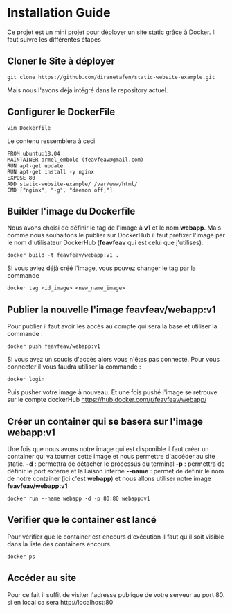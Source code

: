 # Installation Guide

Ce projet est un mini projet pour déployer un site static grâce à Docker.
Il faut suivre les différentes étapes


## Cloner le Site à déployer 

`git clone https://github.com/diranetafen/static-website-example.git`

Mais nous l'avons déja intégré dans le repository actuel.

## Configurer le DockerFile 

    vim Dockerfile
Le contenu ressemblera à ceci 

    FROM ubuntu:18.04
    MAINTAINER armel_embolo (feavfeav@gmail.com)
    RUN apt-get update
    RUN apt-get install -y nginx
    EXPOSE 80
    ADD static-website-example/ /var/www/html/
    CMD ["nginx", "-g", "daemon off;"]

## Builder l'image du Dockerfile 
Nous avons choisi de définir le tag de l'image à **v1** et le nom **webapp**.
Mais comme nous souhaitons le publier sur DockerHub il faut préfixer l'image par le nom d'utilisateur DockerHub (**feavfeav** qui est celui que j'utilises).

    docker build -t feavfeav/webapp:v1 .
    
Si vous aviez déjà créé l'image, vous pouvez changer le tag par la commande

    docker tag <id_image> <new_name_image>
    
## Publier la nouvelle  l'image feavfeav/webapp:v1

Pour publier il faut avoir les accès au compte qui sera la base et utiliser la commande :

    docker push feavfeav/webapp:v1
Si vous avez un soucis d'accès alors vous n'êtes pas connecté. Pour vous connecter il vous faudra utiliser la commande :

    docker login 
Puis pusher votre image à nouveau.
Et une fois pushé l'image se retrouve sur le compte dockerHub https://hub.docker.com/r/feavfeav/webapp/

## Créer un container qui se basera sur l'image webapp:v1

Une fois que nous avons notre image qui est disponible il faut créer un container qui va tourner cette image et nous permettre d'accéder au site static.
**-d** : permettra de détacher le processus du terminal
**-p** : permettra de définir le port externe et la liaison interne
**--name** : permet de définir le nom de notre container (ici c'est **webapp**)
et nous allons utiliser notre image **feavfeav/webapp:v1**

    docker run --name webapp -d -p 80:80 webapp:v1

## Verifier que le container est lancé

Pour vérifier que le container est encours d'exécution il faut qu'il soit visible dans la liste des containers encours.

    docker ps

## Accéder au site

Pour ce fait il suffit de visiter l'adresse publique de votre serveur au port 80.
si en local ca sera http://localhost:80
